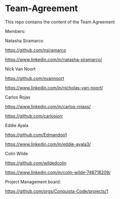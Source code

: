 # Team-Agreement
This repo contains the content of the Team Agreement

Members:


Natasha Siramarco


https://github.com/nsiramarco


https://www.linkedin.com/in/natasha-siramarco/


Nick Van Noort


https://github.com/nvannoort


https://www.linkedin.com/in/nicholas-van-noort/


Carlos Rojas


https://www.linkedin.com/in/carlos-rojass/


https://github.com/carlosjorr


Eddie Ayala


https://github.com/Edmandoo1


https://www.linkedin.com/in/eddie-ayala3/


Colin Wilde


https://github.com/wildedcolin


https://www.linkedin.com/in/colin-wilde-748718209/





Project Management board:


https://github.com/orgs/Conquista-Code/projects/1

